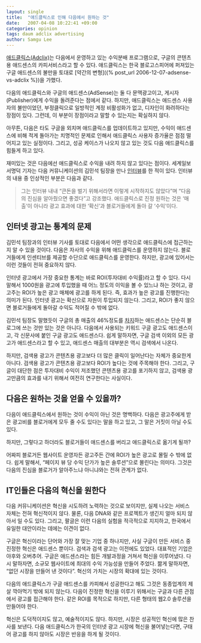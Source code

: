 ```yaml
---
layout: single
title:  "애드클릭스로 인해 다음에서 원하는 것"
date:   2007-04-08 10:22:41 +09:00
categories: opinion
tags: daum adclix advertising
author: Samgu Lee
---
```

[애드클릭스(Adclix)](http://adclix.daum.net/)는 다음에서 운영하고 있는 수익분배 프로그램으로, 구글의 콘텐츠용 애드센스의 카피서비스라고 할 수 있다. 애드클릭스는 한국 블로고스피어에 퍼져있는 구글 애드센스의 불만을 토대로 [약간의 변형]({% post_url 2006-12-07-adsense-vs-adclix %})을 가했다.

다음의 애드클릭스와 구글의 애드센스(AdSense)는 둘 다 문맥광고이고, 게시자(Publisher)에게 수익을 돌려준다는 점에서 같다. 하지만, 애드클릭스는 애드센스 사용자의 불만이었던, 부정클릭으로 일방적인 계정 비활성화가 없고, 디자인이 화려하다는 장점이 있다. 그런데, 이 부분이 장점이라고 말할 수 있는지는 확실하지 않다.

아무튼, 다음은 타도 구글을 외치며 애드클릭스를 업데이트하고 있지만, 수익이 애드센스에 비해 적게 돌아가는 치명적인 문제로 인해서 애드클릭스 사용자 증가율은 점점 떨어지고 있는 실정이다. 그리고, 성공 케이스가 나오지 않고 있는 것도 다음 애드클릭스를 힘들게 하고 있다.

재미있는 것은 다음에선 애드클릭스로 수익을 내려 하지 않고 있다는 점이다. 세계일보 서명덕 기자는 다음 커뮤니케이션의 김민석 팀장을 만나 [인터뷰](http://itviewpoint.com/tt/index.php?pl=2722)를 한 적이 있다. 인터뷰의 내용 중 인상적인 부분은 다음과 같다.

> 그는 인터뷰 내내 “큰돈을 벌기 위해서라면 이렇게 시작하지도 않았다”며 “다음의 진심을 알아줬으면 좋겠다”고 강조했다. 애드클릭스로 진정 원하는 것은 ‘매출’이 아니라 광고 효과에 대한 ‘확신’과 블로거들에게 돌아 갈 ‘수익’이다.

## 인터넷 광고는 통계의 문제

김민석 팀장과의 인터뷰 기사를 토대로 다음에서 어떤 생각으로 애드클릭스에 접근하는지 알 수 있을 것이다. 다음은 자사의 수익을 위해 애드클릭스를 운영하지 않는다. 블로거들에게 인센티브를 제공할 수단으로 애드클릭스를 운영한다. 하지만, 광고에 있어서는 이런 것들이 전혀 중요하지 않다.

인터넷 광고에서 가장 중요한 통계는 바로 ROI(투자대비 수익률)라고 할 수 있다. 다시 말해서 1000원을 광고에 투입했을 때 어느 정도의 이익을 볼 수 있느냐 하는 것이고, 광고주는 ROI가 높은 광고 매체에 광고를 하게 된다. 즉, 효과가 높은 광고를 진행한다는 의미가 된다. 인터넷 광고는 확신으로 자원이 투입되지 않는다. 그리고, ROI가 좋지 않으면 블로거들에게 돌아갈 수익도 적어질 수 밖에 없다.

김민석 팀장도 말했듯이 구글의 총 매출의 46%정도를 [차지](http://pages.palgle.com/how_google_make_money)하는 애드센스는 단순히 블로그에 쓰는 것만 있는 것은 아니다. 다음에서 사용되는 키워드 구글 광고도 애드센스이고, 각 신문사에 붙인 구글 광고도 애드센스다. 쉽게 말하자면, 구글 검색 이외의 모든 광고가 애드센스라고 할 수 있고, 애드센스 매출의 대부분은 역시 검색에서 나온다.

하지만, 검색용 광고가 콘텐츠용 광고보다 더 많은 클릭이 일어난다는 자체가 중요한게 아니다. 검색용 광고가 콘텐츠용 광고보다 ROI가 높다는 것에 주목해야 한다. 그리고, 구글이 대단한 점은 투자대비 수익이 저조했던 콘텐츠용 광고를 포기하지 않고, 검색용 광고만큼의 효과를 내기 위해서 여전히 연구한다는 사실이다.

## 다음은 원하는 것을 얻을 수 있을까?

다음이 애드클릭스에서 원하는 것이 수익이 아닌 것은 명백하다. 다음은 광고주에게 받은 광고비를 블로거에게 모두 줄 수도 있다는 말을 하고 있고, 그 말은 거짓이 아닐 수도 있다.

하지만, 그렇다고 하더라도 블로거들이 애드센스를 버리고 애드클릭스로 옮기게 될까?

어짜피 블로거든 웹사이트 운영자든 광고주든 간에 ROI가 높은 광고로 몰릴 수 밖에 없다. 쉽게 말해서, &#8220;페이지 뷰 당 수익 단가가 높은 솔루션&#8221;으로 몰린다는 의미다. 그것은 다음의 진심을 블로거가 알아주느냐 아니냐와는 전혀 관계가 없다.

## IT인들은 다음의 혁신을 원한다

다음 커뮤니케이션은 혁신을 시도하려 노력하는 것으로 보이지만, 실제 나오는 서비스 자체는 전혀 혁신적이지 않다. 물론, 다음 DNA와 같은 프로젝트가 생긴지 얼마 되지 않아서 일 수도 있다. 그리고, 팔글은 이런 다음의 실험을 적극적으로 지지하고, 한국에서 유일한 대안이라는 데에는 이견이 없다.

구글은 혁신이라는 단어와 가장 잘 맞는 기업 중 하나지만, 사실 구글이 만든 서비스 중 진정한 혁신은 애드센스 뿐이다. 검색과 검색 광고는 이전에도 있었다. 대표적인 기업은 야후와 오버추어. 구글은 애드센스라는 힘든 개발과정을 거쳐서 혁신을 이루어냈다. 다시 말하자면, 소규모 웹사이트에 최대의 수익 가능성을 만들어 주었다. 짦게 말하자면, &#8220;없던 시장을 만들어 낸 것이다&#8221;. 혁신의 가치는 시장의 확대에 있는 것이다.

다음의 애드클릭스가 구글 애드센스를 카피해서 성공한다고 해도 그것은 동종업계의 제살 깍아먹기 밖에 되지 않는다. 다음이 진정한 혁신을 이루기 위해서는 구글과 다른 관점에서 광고를 접근해야 한다. 같은 ROI를 목적으로 하지만, 다른 형태의 웹2.0 솔루션을 만들어야 한다.

혁신은 도덕적이지도 않고, 예술적이지도 않다. 하지만, 시장은 성공적인 혁신에 많은 찬사를 보낸다. 다음 애드클릭스가 한국의 인터넷 광고 시장에 혁신을 불어넣는다면, 구태어 광고를 하지 않아도 시장은 반응을 하게 될 것이다.
